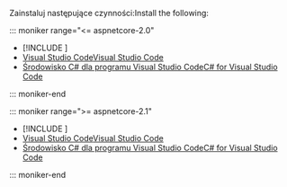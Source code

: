 <span data-ttu-id="e4814-101">Zainstaluj następujące czynności:</span><span class="sxs-lookup"><span data-stu-id="e4814-101">Install the following:</span></span>

::: moniker range="<= aspnetcore-2.0"

* [!INCLUDE [](~/includes/net-core-sdk-download-link.md)]
* [<span data-ttu-id="e4814-102">Visual Studio Code</span><span class="sxs-lookup"><span data-stu-id="e4814-102">Visual Studio Code</span></span>](https://code.visualstudio.com/download)
* [<span data-ttu-id="e4814-103">Środowisko C# dla programu Visual Studio Code</span><span class="sxs-lookup"><span data-stu-id="e4814-103">C# for Visual Studio Code</span></span>](https://marketplace.visualstudio.com/items?itemName=ms-vscode.csharp)

::: moniker-end

::: moniker range=">= aspnetcore-2.1"

* [!INCLUDE [](~/includes/2.1-SDK.md)]
* [<span data-ttu-id="e4814-104">Visual Studio Code</span><span class="sxs-lookup"><span data-stu-id="e4814-104">Visual Studio Code</span></span>](https://code.visualstudio.com/download)
* [<span data-ttu-id="e4814-105">Środowisko C# dla programu Visual Studio Code</span><span class="sxs-lookup"><span data-stu-id="e4814-105">C# for Visual Studio Code</span></span>](https://marketplace.visualstudio.com/items?itemName=ms-vscode.csharp)

::: moniker-end
